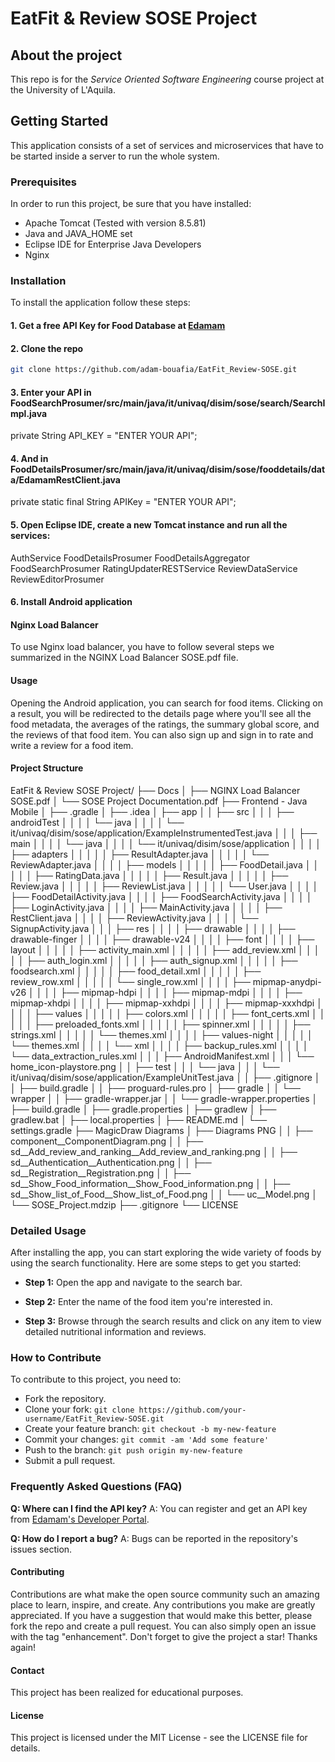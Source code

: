 # EatFit & Review SOSE Project

## About the project
This repo is for the *Service Oriented Software Engineering* course project at the University of L'Aquila.

## Getting Started
This application consists of a set of services and microservices that have to be started inside a server to run the whole system.

### Prerequisites
In order to run this project, be sure that you have installed:
- Apache Tomcat (Tested with version 8.5.81)
- Java and JAVA_HOME set
- Eclipse IDE for Enterprise Java Developers
- Nginx

### Installation

To install the application follow these steps:
#### 1. Get a free API Key for Food Database at [Edamam](https://developer.edamam.com/food-database-api)
#### 2. Clone the repo
   
   ```sh
   git clone https://github.com/adam-bouafia/EatFit_Review-SOSE.git
   ```
   
#### 3. Enter your API in FoodSearchProsumer/src/main/java/it/univaq/disim/sose/search/SearchImpl.java

private String API_KEY = "ENTER YOUR API";

#### 4. And in FoodDetailsProsumer/src/main/java/it/univaq/disim/sose/fooddetails/data/EdamamRestClient.java

private static final String APIKey = "ENTER YOUR API";


#### 5. Open Eclipse IDE, create a new Tomcat instance and run all the services:

  AuthService
  FoodDetailsProsumer
  FoodDetailsAggregator
  FoodSearchProsumer
  RatingUpdaterRESTService
  ReviewDataService
  ReviewEditorProsumer

  
#### 6. Install Android application

#### Nginx Load Balancer
To use Nginx load balancer, you have to follow several steps we summarized in the NGINX Load Balancer SOSE.pdf file.

#### Usage
Opening the Android application, you can search for food items. Clicking on a result, you will be redirected to the details page where you'll see all the food metadata, the averages of the ratings, the summary global score, and the reviews of that food item. You can also sign up and sign in to rate and write a review for a food item.


#### Project Structure



EatFit & Review SOSE Project/
├── Docs
│   ├── NGINX Load Balancer SOSE.pdf
│   └── SOSE Project Documentation.pdf
├── Frontend - Java Mobile
│   ├── .gradle
│   ├── .idea
│   ├── app
│   │   ├── src
│   │   │   ├── androidTest
│   │   │   │   └── java
│   │   │   │       └── it/univaq/disim/sose/application/ExampleInstrumentedTest.java
│   │   │   ├── main
│   │   │   │   └── java
│   │   │   │       └── it/univaq/disim/sose/application
│   │   │   │           ├── adapters
│   │   │   │           │   ├── ResultAdapter.java
│   │   │   │           │   └── ReviewAdapter.java
│   │   │   │           ├── models
│   │   │   │           │   ├── FoodDetail.java
│   │   │   │           │   ├── RatingData.java
│   │   │   │           │   ├── Result.java
│   │   │   │           │   ├── Review.java
│   │   │   │           │   ├── ReviewList.java
│   │   │   │           │   └── User.java
│   │   │   │           ├── FoodDetailActivity.java
│   │   │   │           ├── FoodSearchActivity.java
│   │   │   │           ├── LoginActivity.java
│   │   │   │           ├── MainActivity.java
│   │   │   │           ├── RestClient.java
│   │   │   │           ├── ReviewActivity.java
│   │   │   │           └── SignupActivity.java
│   │   │   ├── res
│   │   │   │   ├── drawable
│   │   │   │   ├── drawable-finger
│   │   │   │   ├── drawable-v24
│   │   │   │   ├── font
│   │   │   │   ├── layout
│   │   │   │   │   ├── activity_main.xml
│   │   │   │   │   ├── add_review.xml
│   │   │   │   │   ├── auth_login.xml
│   │   │   │   │   ├── auth_signup.xml
│   │   │   │   │   ├── foodsearch.xml
│   │   │   │   │   ├── food_detail.xml
│   │   │   │   │   ├── review_row.xml
│   │   │   │   │   └── single_row.xml
│   │   │   │   ├── mipmap-anydpi-v26
│   │   │   │   ├── mipmap-hdpi
│   │   │   │   ├── mipmap-mdpi
│   │   │   │   ├── mipmap-xhdpi
│   │   │   │   ├── mipmap-xxhdpi
│   │   │   │   ├── mipmap-xxxhdpi
│   │   │   │   ├── values
│   │   │   │   │   ├── colors.xml
│   │   │   │   │   ├── font_certs.xml
│   │   │   │   │   ├── preloaded_fonts.xml
│   │   │   │   │   ├── spinner.xml
│   │   │   │   │   ├── strings.xml
│   │   │   │   │   └── themes.xml
│   │   │   │   ├── values-night
│   │   │   │   │   └── themes.xml
│   │   │   │   └── xml
│   │   │   │       ├── backup_rules.xml
│   │   │   │       └── data_extraction_rules.xml
│   │   │   ├── AndroidManifest.xml
│   │   │   └── home_icon-playstore.png
│   │   ├── test
│   │   │   └── java
│   │   │       └── it/univaq/disim/sose/application/ExampleUnitTest.java
│   │   ├── .gitignore
│   │   ├── build.gradle
│   │   ├── proguard-rules.pro
│   ├── gradle
│   │   └── wrapper
│   │       ├── gradle-wrapper.jar
│   │       └── gradle-wrapper.properties
│   ├── build.gradle
│   ├── gradle.properties
│   ├── gradlew
│   ├── gradlew.bat
│   ├── local.properties
│   ├── README.md
│   └── settings.gradle
├── MagicDraw Diagrams
│   ├── Diagrams PNG
│   │   ├── component__ComponentDiagram.png
│   │   ├── sd__Add_review_and_ranking__Add_review_and_ranking.png
│   │   ├── sd__Authentication__Authentication.png
│   │   ├── sd__Registration__Registration.png
│   │   ├── sd__Show_Food_information__Show_Food_information.png
│   │   ├── sd__Show_list_of_Food__Show_list_of_Food.png
│   │   └── uc__Model.png
│   └── SOSE_Project.mdzip
├── .gitignore
└── LICENSE

### Detailed Usage

After installing the app, you can start exploring the wide variety of foods by using the search functionality. Here are some steps to get you started:
- **Step 1:** Open the app and navigate to the search bar.
  
- **Step 2:** Enter the name of the food item you're interested in.
  
- **Step 3:** Browse through the search results and click on any item to view detailed nutritional information and reviews.

### How to Contribute

To contribute to this project, you need to:
- Fork the repository.
- Clone your fork: `git clone https://github.com/your-username/EatFit_Review-SOSE.git`
- Create your feature branch: `git checkout -b my-new-feature`
- Commit your changes: `git commit -am 'Add some feature'`
- Push to the branch: `git push origin my-new-feature`
- Submit a pull request.

### Frequently Asked Questions (FAQ)

**Q: Where can I find the API key?**
A: You can register and get an API key from [Edamam's Developer Portal](https://developer.edamam.com/).

**Q: How do I report a bug?**
A: Bugs can be reported in the repository's issues section.

#### Contributing
Contributions are what make the open source community such an amazing place to learn, inspire, and create. Any contributions you make are greatly appreciated.
If you have a suggestion that would make this better, please fork the repo and create a pull request. You can also simply open an issue with the tag "enhancement". Don't forget to give the project a star! Thanks again!


#### Contact
This project has been realized for educational purposes.


####  License
This project is licensed under the MIT License - see the LICENSE file for details.
